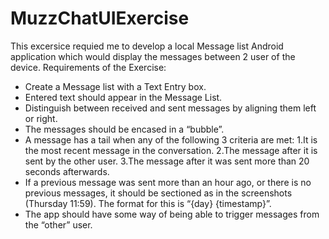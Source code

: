 # MuzzChatUIExercise
This excersice requied me to develop a local Message list Android application which would display the messages between 2 user of the device. 
Requirements of the Exercise:
 - Create a Message list with a Text Entry box.
 - Entered text should appear in the Message List.
 - Distinguish between received and sent messages by aligning them left or right.
 - The messages should be encased in a “bubble”.
 - A message has a tail when any of the following 3 criteria are met:
    1.It is the most recent message in the conversation.
    2.The message after it is sent by the other user.
    3.The message after it was sent more than 20 seconds afterwards.
 - If a previous message was sent more than an hour ago, or there is no previous messages, it should be sectioned as in the screenshots (Thursday 11:59). The format for      this is “{day} {timestamp}”.
 - The app should have some way of being able to trigger messages from the “other” user.
